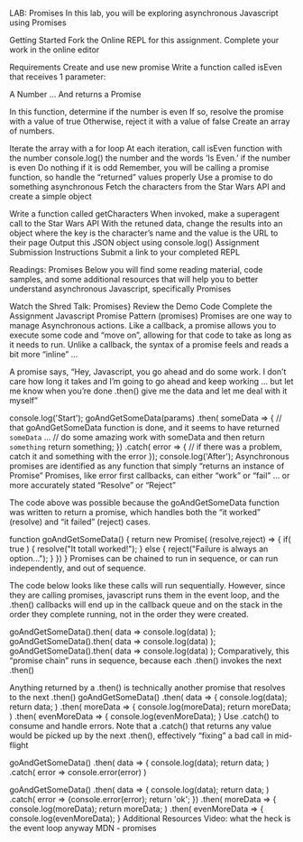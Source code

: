 
LAB: Promises
In this lab, you will be exploring asynchronous Javascript using Promises

Getting Started
Fork the Online REPL for this assignment. Complete your work in the online editor

Requirements
Create and use new promise
Write a function called isEven that receives 1 parameter:

A Number
… And returns a Promise

In this function, determine if the number is even
If so, resolve the promise with a value of true
Otherwise, reject it with a value of false
Create an array of numbers.

Iterate the array with a for loop
At each iteration, call isEven function with the number
console.log() the number and the words ‘Is Even.’ if the number is even
Do nothing if it is odd
Remember, you will be calling a promise function, so handle the “returned” values properly
Use a promise to do something asynchronous
Fetch the characters from the Star Wars API and create a simple object

Write a function called getCharacters
When invoked, make a superagent call to the Star Wars API
With the retuned data, change the results into an object where the key is the character’s name and the value is the URL to their page
Output this JSON object using console.log()
Assignment Submission Instructions
Submit a link to your completed REPL




Readings: Promises
Below you will find some reading material, code samples, and some additional resources that will help you to better understand asynchronous Javascript, specifically Promises

Watch the Shred Talk: Promises}
Review the Demo Code
Complete the Assignment
Javascript Promise Pattern (promises)
Promises are one way to manage Asynchronous actions. Like a callback, a promise allows you to execute some code and “move on”, allowing for that code to take as long as it needs to run. Unlike a callback, the syntax of a promise feels and reads a bit more “inline” …

A promise says, “Hey, Javascript, you go ahead and do some work. I don’t care how long it takes and I’m going to go ahead and keep working … but let me know when you’re done .then() give me the data and let me deal with it myself”

console.log('Start');
goAndGetSomeData(params)
  .then( someData => {
    // that goAndGetSomeData function is done, and it seems to have returned `someData` ...
    // do some amazing work with someData and then return `something`
    return something;
  })
  .catch( error => {
    // if there was a problem, catch it and something with the error
  });
console.log('After');
Asynchronous promises are identified as any function that simply “returns an instance of Promise” Promises, like error first callbacks, can either “work” or “fail” … or more accurately stated “Resolve” or “Reject”

The code above was possible because the goAndGetSomeData function was written to return a promise, which handles both the “it worked” (resolve) and “it failed” (reject) cases.

function goAndGetSomeData() {
  return new Promise( (resolve,reject) => {
    if( true ) {
      resolve("It totall worked!");
    }
    else {
      reject("Failure is always an option...");
    }
  })
}
Promises can be chained to run in sequence, or can run independently, and out of sequence.

The code below looks like these calls will run sequentially. However, since they are calling promises, javascript runs them in the event loop, and the .then() callbacks will end up in the callback queue and on the stack in the order they complete running, not in the order they were created.

  goAndGetSomeData().then( data => console.log(data) );
  goAndGetSomeData().then( data => console.log(data) );
  goAndGetSomeData().then( data => console.log(data) );
Comparatively, this “promise chain” runs in sequence, because each .then() invokes the next .then()

Anything returned by a .then() is technically another promise that resolves to the next .then()
  goAndGetSomeData()
   .then( data => { console.log(data); return data; )
   .then( moreData => { console.log(moreData); return moreData; )
   .then( evenMoreData => { console.log(evenMoreData); }
Use .catch() to consume and handle errors. Note that a .catch() that returns any value would be picked up by the next .then(), effectively “fixing” a bad call in mid-flight

  goAndGetSomeData()
   .then( data => { console.log(data); return data; )
   .catch( error => console.error(error) )

  goAndGetSomeData()
   .then( data => { console.log(data); return data; )
   .catch( error => {console.error(error); return 'ok'; })
   .then( moreData => { console.log(moreData); return moreData; )
   .then( evenMoreData => { console.log(evenMoreData); }
Additional Resources
Video: what the heck is the event loop anyway
MDN - promises